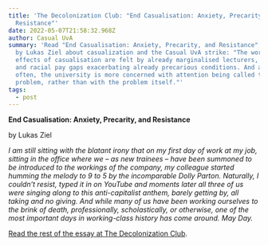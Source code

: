 ```yaml
---
title: 'The Decolonization Club: "End Casualisation: Anxiety, Precarity, and
  Resistance"'
date: 2022-05-07T21:58:32.968Z
author: Casual UvA
summary: 'Read "End Casualisation: Anxiety, Precarity, and Resistance", an essay
  by Lukas Ziel about casualization and the Casual UvA strike: "The worst
  effects of casualisation are felt by already marginalised lecturers, gendered
  and racial pay gaps exacerbating already precarious conditions. And as so very
  often, the university is more concerned with attention being called to the
  problem, rather than with the problem itself."'
tags:
  - post
---
```

**End Casualisation: Anxiety, Precarity, and Resistance**

by Lukas Ziel

*I am still sitting with the blatant irony that on my first day of work at my job, sitting in the office where we – as new trainees – have been summoned to be introduced to the workings of the company, my colleague started humming the melody to 9 to 5 by the incomparable Dolly Parton. Naturally, I couldn’t resist, typed it in on YouTube and moments later all three of us were singing along to this anti-capitalist anthem, barely getting by, all taking and no giving. And while many of us have been working ourselves to the brink of death, professionally, scholastically, or otherwise, one of the most important days in working-class history has come around. May Day.*

[Read the rest of the essay at The Decolonization Club](https://www.thedecolonizationclub.com/post/end-casualisation-anxiety-precarity-and-resistance).



<!--EndFragment-->